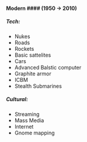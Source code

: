 #### Modern #### (1950 -> 2010)
##### Tech:
- Nukes
- Roads
- Rockets
- Basic sattelites
- Cars
- Advanced Balstic computer
- Graphite armor
- ICBM
- Stealth Submarines


##### Cultural:
- Streaming
- Mass Media
- Internet
- Gnome mapping
